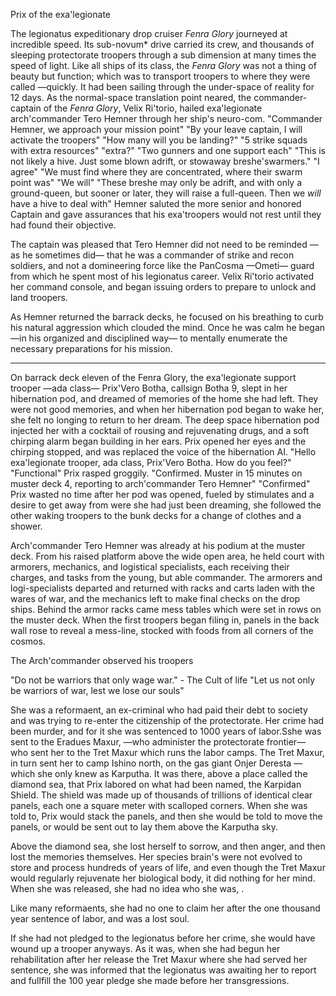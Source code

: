 Prix of the exa'legionate

The legionatus expeditionary drop cruiser _Fenra Glory_ journeyed at incredible speed. Its sub-novum* drive carried its crew, and thousands of sleeping protectorate troopers through a sub dimension at many times the speed of light. Like all ships of its class, the _Fenra Glory_ was not a thing of beauty but function; which was to transport troopers to where they were called —quickly. It had been sailing through the under-space of reality for 12 days. As the normal-space translation point neared, the commander-captain of the _Fenra Glory_, Velix Ri'torio, hailed exa'legionate arch'commander Tero Hemner through her ship's neuro-com.
"Commander Hemner, we approach your mission point"
"By your leave captain, I will activate the troopers"
"How many will you be landing?"
"5 strike squads with extra resources"
"extra?"
"Two gunners and one support each"
"This is not likely a hive. Just some blown adrift, or stowaway breshe'swarmers."
"I agree"
"We must find where they are concentrated, where their swarm point was"
"We will"
"These breshe may only be adrift, and with only a ground-queen, but sooner or later, they will raise a full-queen. Then we _will_ have a hive to deal with"
Hemner saluted the more senior and honored Captain and gave assurances that his exa'troopers would not rest until they had found their objective.

The captain was pleased that Tero Hemner did not need to be reminded —as he sometimes did— that he was a commander of strike and recon soldiers, and not a domineering force like the PanCosma —Ometi— guard from which he spent most of his legionatus career. Velix Ri'torio activated her command console, and began issuing orders to prepare to unlock and land troopers.

As Hemner returned the barrack decks, he focused on his breathing to curb his natural aggression which clouded the mind. Once he was calm he began —in his organized and disciplined way— to mentally enumerate the necessary preparations for his mission.

--------------------------

On barrack deck eleven of the Fenra Glory, the exa'legionate support trooper —ada class— Prix'Vero Botha, callsign Botha 9, slept in her hibernation pod, and dreamed of memories of the home she had left. They were not good memories, and when her hibernation pod began to wake her, she felt no longing to return to her dream. The deep space hibernation pod injected her with a cocktail of rousing and rejuvenating drugs, and a soft chirping alarm began building in her ears. Prix opened her eyes and the chirping stopped, and was replaced the voice of the hibernation AI. "Hello exa'legionate trooper, ada class, Prix'Vero Botha. How do you feel?"
"Functional" Prix rasped groggily.
"Confirmed. Muster in 15 minutes on muster deck 4, reporting to arch'commander Tero Hemner"
"Confirmed"
Prix wasted no time after her pod was opened, fueled by stimulates and a desire to get away from were she had just been dreaming, she followed the other waking troopers to the bunk decks for a change of clothes and a shower.

Arch'commander Tero Hemner was already at his podium at the muster deck. From his raised platform above the wide open area, he held court with armorers, mechanics, and logistical specialists, each receiving their charges, and tasks from the young, but able commander. The armorers and logi-specialists departed and returned with racks and carts laden with the wares of war, and the mechanics left to make final checks on the drop ships. Behind the armor racks came mess tables which were set in rows on the muster deck. When the first troopers began filing in, panels in the back wall rose to reveal a mess-line, stocked with foods from all corners of the cosmos.

The Arch'commander observed his troopers




"Do not be warriors that only wage war." - The Cult of life
"Let us not only be warriors of war, lest we lose our souls"














She was a reformaent, an ex-criminal who had paid their debt to society and was trying to re-enter the citizenship of the protectorate. Her crime had been murder, and for it she was sentenced to 1000 years of labor.Sshe was sent to the Eradues Maxur, —who administer the protectorate frontier— who sent her to the Tret Maxur which runs the labor camps. The Tret Maxur, in turn sent her to camp Ishino north, on the gas giant Onjer Deresta —which she only knew as Karputha. It was there, above a place called the diamond sea, that Prix labored on what had been named, the Karpidan Shield. The shield was made up of thousands of trillions of identical clear panels, each one a square meter with scalloped corners. When she was told to, Prix would stack the panels, and then she would be told to move the panels, or would be sent out to lay them above the Karputha sky.

Above the diamond sea, she lost herself to sorrow, and then anger, and then lost the memories themselves. Her species brain's were not evolved to store and process hundreds of years of life, and even though the Tret Maxur would regularly rejuvenate her biological body, it did nothing for her mind. When she was released, she had no idea who she was, .


Like many reformaents, she had no one to claim her after the one thousand year sentence of labor, and was a lost soul.

If she had not pledged to the legionatus before her crime, she would have wound up a trooper anyways. As it was, when she had begun her rehabilitation after her release the Tret Maxur where she had served her sentence, she was informed that the legionatus was awaiting her to report and fullfill the 100 year pledge she made before her transgressions.
